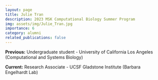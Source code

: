 ```yaml
---
layout: page
title: Julie Tran
description: 2023 MSK Computational Biology Summer Program
img: assets/img/Julie_Tran.jpg
importance: 6
category: alumni
related_publications: false
---
```


**Previous:** Undergraduate student - University of California Los Angeles (Computational and Systems Biology)

**Current:** Research Associate - UCSF Gladstone Institute (Barbara Engelhardt Lab)

